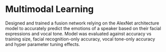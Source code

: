 # Multimodal Learning
Designed and trained a fusion network relying on the AlexNet architecture model to accurately predict the emotions of a speaker based on their facial expressions and vocal tone. Model was evaluated against accuracy vs training size, facial recognition-only accuracy, vocal tone-only accuracy and hyper parameter tuning effects.

